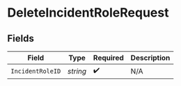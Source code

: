 # DeleteIncidentRoleRequest


## Fields

| Field              | Type               | Required           | Description        |
| ------------------ | ------------------ | ------------------ | ------------------ |
| `IncidentRoleID`   | *string*           | :heavy_check_mark: | N/A                |